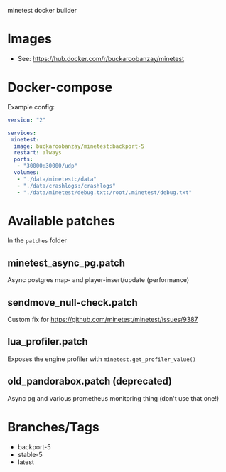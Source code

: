 
minetest docker builder


# Images

* See: https://hub.docker.com/r/buckaroobanzay/minetest

# Docker-compose

Example config:

```yml
version: "2"

services:
 minetest:
  image: buckaroobanzay/minetest:backport-5
  restart: always
  ports:
   - "30000:30000/udp"
  volumes:
   - "./data/minetest:/data"
   - "./data/crashlogs:/crashlogs"
   - "./data/minetest/debug.txt:/root/.minetest/debug.txt"
```

# Available patches

In the `patches` folder

## minetest_async_pg.patch

Async postgres map- and player-insert/update (performance)

## sendmove_null-check.patch

Custom fix for https://github.com/minetest/minetest/issues/9387

## lua_profiler.patch

Exposes the engine profiler with `minetest.get_profiler_value()`

## old_pandorabox.patch (deprecated)

Async pg and various prometheus monitoring thing (don't use that one!)


# Branches/Tags

* backport-5
* stable-5
* latest
